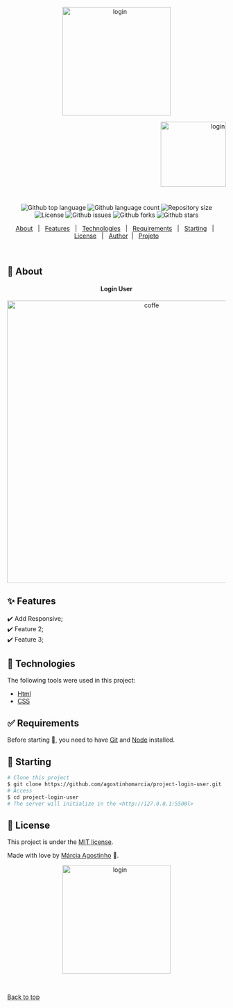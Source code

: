 <p align="center">
   <img src="https://media.giphy.com/media/9l8MXyxSEC3O8/giphy.gif" alt="login" width="250"/>
</p>

<p align="right">
   <img src="https://media.giphy.com/media/eltkEbq0Zl4aGQHisf/giphy.gif" alt="login" width="150"/>
</p>




<h1 align="center"></h1>

<p align="center">
  <img alt="Github top language" src="https://img.shields.io/github/languages/top/agostinhomarcia/project-login-user?color=D93856">

  <img alt="Github language count" src="https://img.shields.io/github/languages/count/agostinhomarcia/project-login-user?color=D93856">

  <img alt="Repository size" src="https://img.shields.io/github/repo-size/agostinhomarcia/project-login-user?color=D93856">

   <img alt="License" src="https://img.shields.io/github/license/agostinhomarcia/project-login-user?color=D93856">

   <img alt="Github issues" src="https://img.shields.io/github/issues/agostinhomarcia/project-login-user?color=D93856" /> 

   <img alt="Github forks" src="https://img.shields.io/github/forks/agostinhomarcia/project-login-user?color=D93856" /> 

   <img alt="Github stars" src="https://img.shields.io/github/stars/agostinhomarcia/project-login-user?color=D93856" /> 
</p>


<p align="center">
  <a href="#dart-about">About</a> &#xa0; | &#xa0; 
  <a href="#sparkles-features">Features</a> &#xa0; | &#xa0;
  <a href="#rocket-technologies">Technologies</a> &#xa0; | &#xa0;
  <a href="#white_check_mark-requirements">Requirements</a> &#xa0; | &#xa0;
  <a href="#checkered_flag-starting">Starting</a> &#xa0; | &#xa0;
  <a href="#memo-license">License</a> &#xa0; | &#xa0;
  <a href="https://github.com/agostinhomarcia/project-starbucks" target="_blank">Author</a>&#xa0; | &#xa0
  <a href="https://aesthetic-puffpuff-user.netlify.app/index.html" target="_blank" rel="noopener noreferrer">Projeto</a>
</p>

<br>

## :dart: About ##


<h4 align="center">Login User </h4>

<p align="center">
   <img src="https://media.giphy.com/media/q6R90YiwgJRE5wvX2b/giphy.gif" alt="coffe" width="650"/>
</p>


## :sparkles: Features ##

:heavy_check_mark: Add Responsive;\
:heavy_check_mark: Feature 2;\
:heavy_check_mark: Feature 3;

## :rocket: Technologies ##

The following tools were used in this project:


- [Html](https://developer.mozilla.org/pt-BR/docs/Web/HTML/Element/html/)  
- [CSS](https://developer.mozilla.org/pt-BR/docs/Web/CSS) 




## :white_check_mark: Requirements ##

Before starting :checkered_flag:, you need to have [Git](https://git-scm.com) and [Node](https://nodejs.org/en/) installed.

## :checkered_flag: Starting ##

```bash
# Clone this project
$ git clone https://github.com/agostinhomarcia/project-login-user.git
# Access
$ cd project-login-user
# The server will initialize in the <http://127.0.0.1:5500l>
```



## :memo: License ##


This project is under the [MIT license](./License).

Made with love by [Márcia Agostinho](https://github.com/agostinhomarcia) 🚀.




<p align="center">
   <img src="https://media.giphy.com/media/dscTJjpsiVamjIk6nk/giphy.gif" alt="login" width="250"/>
</p>

&#xa0;

<a href="#top">Back to top </a>
